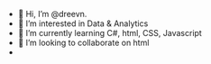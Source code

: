 - 👋 Hi, I’m @dreevn.
- 👀 I’m interested in Data & Analytics
- 🌱 I’m currently learning C#, html, CSS, Javascript
- 💞️ I’m looking to collaborate on html
- 

<!---
dreevn/dreevn is a ✨ special ✨ repository because its `README.md` (this file) appears on your GitHub profile.
You can click the Preview link to take a look at your changes.
--->
